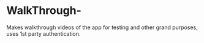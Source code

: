 # WalkThrough-
Makes walkthrough videos of the app for testing and other grand purposes, uses 1st party authentication.

